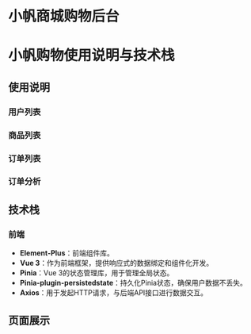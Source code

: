 # 小帆商城购物后台



# 小帆购物使用说明与技术栈

## 使用说明

### 用户列表
### 商品列表
### 订单列表
### 订单分析

## 技术栈

### 前端
- **Element-Plus**：前端组件库。
- **Vue 3**：作为前端框架，提供响应式的数据绑定和组件化开发。
- **Pinia**：Vue 3的状态管理库，用于管理全局状态。
- **Pinia-plugin-persistedstate**：持久化Pinia状态，确保用户数据不丢失。
- **Axios**：用于发起HTTP请求，与后端API接口进行数据交互。

## 页面展示

